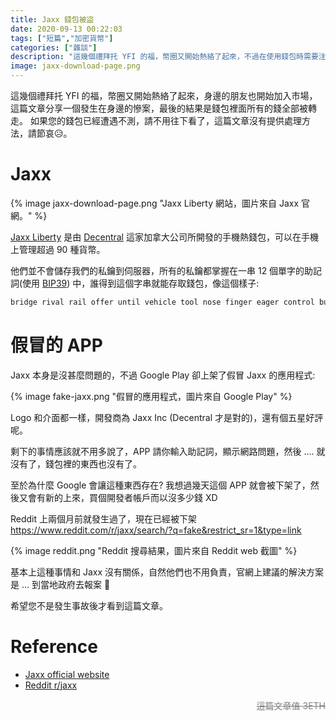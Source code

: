 ```yaml
---
title: Jaxx 錢包被盜
date: 2020-09-13 00:22:03
tags: ["短篇","加密貨幣"]
categories: ["雜談"]
description: "這幾個禮拜托 YFI 的福，幣圈又開始熱絡了起來，不過在使用錢包時需要注意是不是釣魚網站或 APP，這篇文章來分享一個活生生的慘案。"
image: jaxx-download-page.png
---
```


這幾個禮拜托 YFI 的福，幣圈又開始熱絡了起來，身邊的朋友也開始加入市場，這篇文章分享一個發生在身邊的慘案，最後的結果是錢包裡面所有的錢全部被轉走。
如果您的錢包已經遭遇不測，請不用往下看了，這篇文章沒有提供處理方法，請節哀😥。

# Jaxx

{% image jaxx-download-page.png "Jaxx Liberty 網站，圖片來自 Jaxx 官網。" %}

[Jaxx Liberty](https://jaxx.io/) 是由 [Decentral](https://decentral.ca/) 這家加拿大公司所開發的手機熱錢包，可以在手機上管理超過 90 種貨幣。

他們並不會儲存我們的私鑰到伺服器，所有的私鑰都掌握在一串 12 個單字的助記詞(使用 [BIP39](https://github.com/bitcoin/bips/blob/master/bip-0039.mediawiki)) 中，誰得到這個字串就能存取錢包，像這個樣子:
```txt
bridge rival rail offer until vehicle tool nose finger eager control bulb
```

# 假冒的 APP
Jaxx 本身是沒甚麼問題的，不過 Google Play 卻上架了假冒 Jaxx 的應用程式:

{% image fake-jaxx.png "假冒的應用程式，圖片來自 Google Play" %}

Logo 和介面都一樣，開發商為 Jaxx Inc (Decentral 才是對的)，還有個五星好評呢。

剩下的事情應該就不用多說了，APP 請你輸入助記詞，顯示網路問題，然後 .... 就沒有了，錢包裡的東西也沒有了。

至於為什麼 Google 會讓這種東西存在? 我想過幾天這個 APP 就會被下架了，然後又會有新的上來，買個開發者帳戶而以沒多少錢 XD

Reddit 上兩個月前就發生過了，現在已經被下架
https://www.reddit.com/r/jaxx/search/?q=fake&restrict_sr=1&type=link

{% image reddit.png "Reddit 搜尋結果，圖片來自 Reddit web 截圖" %}

基本上這種事情和 Jaxx 沒有關係，自然他們也不用負責，官網上建議的解決方案是 ... 到當地政府去報案 
🚓

希望您不是發生事故後才看到這篇文章。

# Reference
- [Jaxx official website](https://jaxx.io/)
- [Reddit r/jaxx](https://www.reddit.com/r/jaxx/)

<div style="
    text-decoration: line-through;
    width: 100%;
    text-align: right;
    color: gray;">這篇文章值 3ETH</div>
